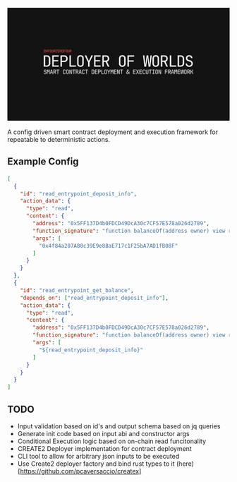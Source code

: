 ![banner](./data/banner.png)

A config driven smart contract deployment and execution framework for repeatable to deterministic actions.

## Example Config

```json
[
  {
    "id": "read_entrypoint_deposit_info",
    "action_data": {
      "type": "read",
      "content": {
        "address": "0x5FF137D4b0FDCD49DcA30c7CF57E578a026d2789",
        "function_signature": "function balanceOf(address owner) view returns (uint256 balance)",
        "args": [
          "0x4f84a207A80c39E9e8BaE717c1F25bA7AD1fB08F"
        ]
      }
    }
  },
  {
    "id": "read_entrypoint_get_balance",
    "depends_on": ["read_entrypoint_deposit_info"],
    "action_data": {
      "type": "read",
      "content": {
        "address": "0x5FF137D4b0FDCD49DcA30c7CF57E578a026d2789",
        "function_signature": "function balanceOf(address owner) view returns (uint balance)",
        "args": [
          "${read_entrypoint_deposit_info}"
        ]
      }
    }
  }
]

```


## TODO

- Input validation based on id's and output schema based on jq queries 
- Generate init code based on input abi and constructor args
- Conditional Execution logic based on on-chain read funcitonality
- CREATE2 Deployer implementation for contract deployment
- CLI tool to allow for arbitrary json inputs to be executed
- Use Create2 deployer factory and bind rust types to it (here)[https://github.com/pcaversaccio/createx]
